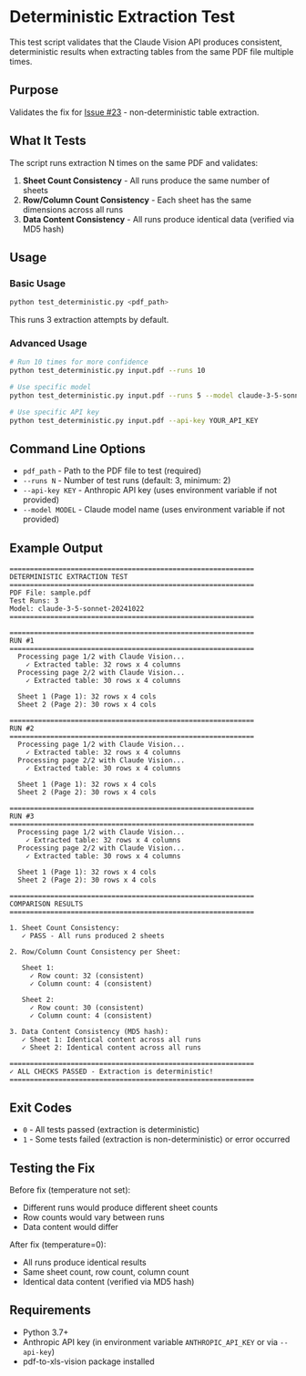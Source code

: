 # Deterministic Extraction Test

This test script validates that the Claude Vision API produces consistent, deterministic results when extracting tables from the same PDF file multiple times.

## Purpose

Validates the fix for [Issue #23](https://github.com/zenithventure/FinancialProcessing/issues/23) - non-deterministic table extraction.

## What It Tests

The script runs extraction N times on the same PDF and validates:

1. **Sheet Count Consistency** - All runs produce the same number of sheets
2. **Row/Column Count Consistency** - Each sheet has the same dimensions across all runs
3. **Data Content Consistency** - All runs produce identical data (verified via MD5 hash)

## Usage

### Basic Usage

```bash
python test_deterministic.py <pdf_path>
```

This runs 3 extraction attempts by default.

### Advanced Usage

```bash
# Run 10 times for more confidence
python test_deterministic.py input.pdf --runs 10

# Use specific model
python test_deterministic.py input.pdf --runs 5 --model claude-3-5-sonnet-20241022

# Use specific API key
python test_deterministic.py input.pdf --api-key YOUR_API_KEY
```

## Command Line Options

- `pdf_path` - Path to the PDF file to test (required)
- `--runs N` - Number of test runs (default: 3, minimum: 2)
- `--api-key KEY` - Anthropic API key (uses environment variable if not provided)
- `--model MODEL` - Claude model name (uses environment variable if not provided)

## Example Output

```
============================================================
DETERMINISTIC EXTRACTION TEST
============================================================
PDF File: sample.pdf
Test Runs: 3
Model: claude-3-5-sonnet-20241022
============================================================

============================================================
RUN #1
============================================================
  Processing page 1/2 with Claude Vision...
    ✓ Extracted table: 32 rows x 4 columns
  Processing page 2/2 with Claude Vision...
    ✓ Extracted table: 30 rows x 4 columns

  Sheet 1 (Page 1): 32 rows x 4 cols
  Sheet 2 (Page 2): 30 rows x 4 cols

============================================================
RUN #2
============================================================
  Processing page 1/2 with Claude Vision...
    ✓ Extracted table: 32 rows x 4 columns
  Processing page 2/2 with Claude Vision...
    ✓ Extracted table: 30 rows x 4 columns

  Sheet 1 (Page 1): 32 rows x 4 cols
  Sheet 2 (Page 2): 30 rows x 4 cols

============================================================
RUN #3
============================================================
  Processing page 1/2 with Claude Vision...
    ✓ Extracted table: 32 rows x 4 columns
  Processing page 2/2 with Claude Vision...
    ✓ Extracted table: 30 rows x 4 columns

  Sheet 1 (Page 1): 32 rows x 4 cols
  Sheet 2 (Page 2): 30 rows x 4 cols

============================================================
COMPARISON RESULTS
============================================================

1. Sheet Count Consistency:
   ✓ PASS - All runs produced 2 sheets

2. Row/Column Count Consistency per Sheet:

   Sheet 1:
     ✓ Row count: 32 (consistent)
     ✓ Column count: 4 (consistent)

   Sheet 2:
     ✓ Row count: 30 (consistent)
     ✓ Column count: 4 (consistent)

3. Data Content Consistency (MD5 hash):
   ✓ Sheet 1: Identical content across all runs
   ✓ Sheet 2: Identical content across all runs

============================================================
✓ ALL CHECKS PASSED - Extraction is deterministic!
============================================================
```

## Exit Codes

- `0` - All tests passed (extraction is deterministic)
- `1` - Some tests failed (extraction is non-deterministic) or error occurred

## Testing the Fix

Before fix (temperature not set):
- Different runs would produce different sheet counts
- Row counts would vary between runs
- Data content would differ

After fix (temperature=0):
- All runs produce identical results
- Same sheet count, row count, column count
- Identical data content (verified via MD5 hash)

## Requirements

- Python 3.7+
- Anthropic API key (in environment variable `ANTHROPIC_API_KEY` or via `--api-key`)
- pdf-to-xls-vision package installed
